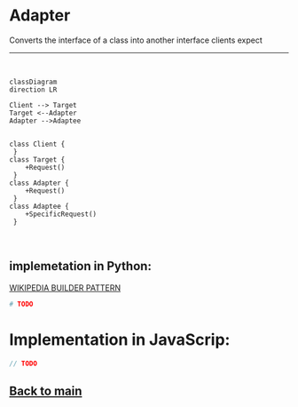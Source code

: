 # Adapter
Converts the interface of a class into another interface clients expect

---
$~$
```mermaid
classDiagram
direction LR

Client --> Target
Target <--Adapter
Adapter -->Adaptee


class Client {
 }
class Target {
    +Request()
 }
class Adapter {
    +Request()
 }
class Adaptee {
    +SpecificRequest()
 }

```
$~$
## implemetation in Python:
<a href="" target="_blank">WIKIPEDIA BUILDER PATTERN</a>
```python
# TODO
```
# Implementation in JavaScrip:

```js
// TODO
```

## [Back to main](../readme.md)